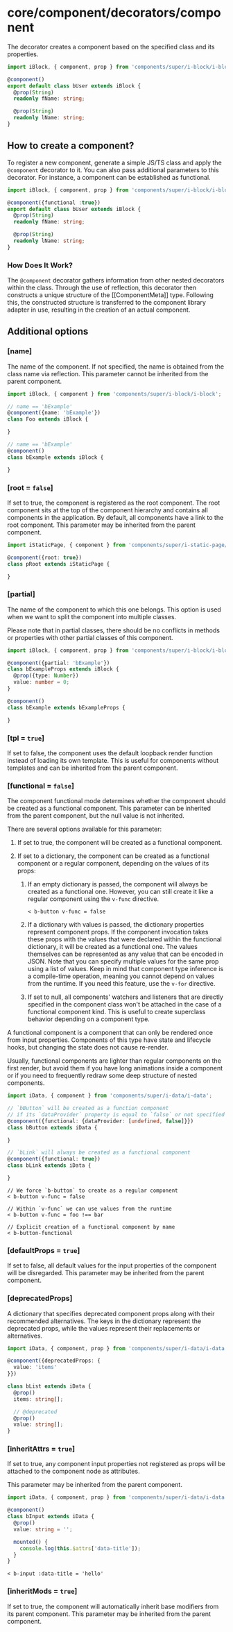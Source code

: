 # core/component/decorators/component

The decorator creates a component based on the specified class and its properties.

```typescript
import iBlock, { component, prop } from 'components/super/i-block/i-block';

@component()
export default class bUser extends iBlock {
  @prop(String)
  readonly fName: string;

  @prop(String)
  readonly lName: string;
}
```

## How to create a component?

To register a new component, generate a simple JS/TS class and apply the `@component` decorator to it.
You can also pass additional parameters to this decorator.
For instance, a component can be established as functional.

```typescript
import iBlock, { component, prop } from 'components/super/i-block/i-block';

@component({functional :true})
export default class bUser extends iBlock {
  @prop(String)
  readonly fName: string;

  @prop(String)
  readonly lName: string;
}
```

### How Does It Work?

The `@component` decorator gathers information from other nested decorators within the class.
Through the use of reflection, this decorator then constructs a unique structure of the [[ComponentMeta]] type.
Following this, the constructed structure is transferred to the component library adapter in use,
resulting in the creation of an actual component.

## Additional options

### [name]

The name of the component.
If not specified, the name is obtained from the class name via reflection.
This parameter cannot be inherited from the parent component.

```typescript
import iBlock, { component } from 'components/super/i-block/i-block';

// name == 'bExample'
@component({name: 'bExample'})
class Foo extends iBlock {

}

// name == 'bExample'
@component()
class bExample extends iBlock {

}
```

### [root = `false`]

If set to true, the component is registered as the root component.
The root component sits at the top of the component hierarchy and contains all components in the application.
By default, all components have a link to the root component.
This parameter may be inherited from the parent component.

```typescript
import iStaticPage, { component } from 'components/super/i-static-page/i-static-page';

@component({root: true})
class pRoot extends iStaticPage {

}
```

### [partial]

The name of the component to which this one belongs.
This option is used when we want to split the component into multiple classes.

Please note that in partial classes,
there should be no conflicts in methods or properties with other partial classes of this component.

```typescript
import iBlock, { component, prop } from 'components/super/i-block/i-block';

@component({partial: 'bExample'})
class bExampleProps extends iBlock {
  @prop({type: Number})
  value: number = 0;
}

@component()
class bExample extends bExampleProps {

}
```

### [tpl = `true`]

If set to false, the component uses the default loopback render function instead of loading its own template.
This is useful for components without templates and can be inherited from the parent component.

### [functional = `false`]

The component functional mode determines whether the component should be created as a functional component.
This parameter can be inherited from the parent component, but the null value is not inherited.

There are several options available for this parameter:

1. If set to true, the component will be created as a functional component.
2. If set to a dictionary, the component can be created as a functional component or a regular component,
   depending on the values of its props:

   1. If an empty dictionary is passed, the component will always be created as a functional one.
      However, you can still create it like a regular component using the `v-func` directive.

      ```
      < b-button v-func = false
      ```

   2. If a dictionary with values is passed, the dictionary properties represent component props.
      If the component invocation takes these props with the values that were declared within
      the functional dictionary, it will be created as a functional one.
      The values themselves can be represented as any value that can be encoded in JSON.
      Note that you can specify multiple values for the same prop using a list of values.
      Keep in mind that component type inference is a compile-time operation,
      meaning you cannot depend on values from the runtime.
      If you need this feature, use the `v-for` directive.

   3. If set to null, all components' watchers and listeners that are directly specified in the component class
     won't be attached in the case of a functional component kind.
     This is useful to create superclass behavior depending on a component type.

A functional component is a component that can only be rendered once from input properties.
Components of this type have state and lifecycle hooks, but changing the state does not cause re-render.

Usually, functional components are lighter than regular components on the first render,
but avoid them if you have long animations inside a component
or if you need to frequently redraw some deep structure of nested components.

```typescript
import iData, { component } from 'components/super/i-data/i-data';

// `bButton` will be created as a function component
// if its `dataProvider` property is equal to `false` or not specified
@component({functional: {dataProvider: [undefined, false]}})
class bButton extends iData {

}

// `bLink` will always be created as a functional component
@component({functional: true})
class bLink extends iData {

}
```

```
// We force `b-button` to create as a regular component
< b-button v-func = false

// Within `v-func` we can use values from the runtime
< b-button v-func = foo !== bar

// Explicit creation of a functional component by name
< b-button-functional
```

### [defaultProps = `true`]

If set to false, all default values for the input properties of the component will be disregarded.
This parameter may be inherited from the parent component.

### [deprecatedProps]

A dictionary that specifies deprecated component props along with their recommended alternatives.
The keys in the dictionary represent the deprecated props,
while the values represent their replacements or alternatives.

```typescript
import iData, { component, prop } from 'components/super/i-data/i-data';

@component({deprecatedProps: {
  value: 'items'
}})

class bList extends iData {
  @prop()
  items: string[];

  // @deprecated
  @prop()
  value: string[];
}
```

### [inheritAttrs = `true`]

If set to true, any component input properties not registered as props will be attached to
the component node as attributes.

This parameter may be inherited from the parent component.

```typescript
import iData, { component, prop } from 'components/super/i-data/i-data';

@component()
class bInput extends iData {
  @prop()
  value: string = '';

  mounted() {
    console.log(this.$attrs['data-title']);
  }
}
```

```
< b-input :data-title = 'hello'
```

### [inheritMods = `true`]

If set to true, the component will automatically inherit base modifiers from its parent component.
This parameter may be inherited from the parent component.
